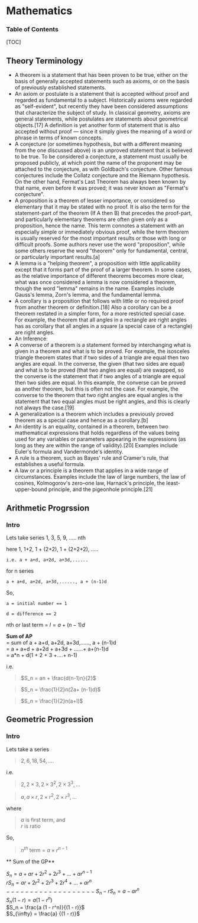 # Mathematics

<h3>Table of Contents</h3>

[TOC]

## Theory Terminology

- A theorem is a statement that has been proven to be true, either on the basis of generally accepted statements such as axioms, or on the basis of previously established statements.
- An axiom or postulate is a statement that is accepted without proof and regarded as fundamental to a subject. Historically axioms were regarded as "self-evident", but recently they have been considered assumptions that characterize the subject of study. In classical geometry, axioms are general statements, while postulates are statements about geometrical objects.[17] A definition is yet another form of statement that is also accepted without proof — since it simply gives the meaning of a word or phrase in terms of known concepts.
- A conjecture (or sometimes hypothesis, but with a different meaning from the one discussed above) is an unproved statement that is believed to be true. To be considered a conjecture, a statement must usually be proposed publicly, at which point the name of the proponent may be attached to the conjecture, as with Goldbach's conjecture. Other famous conjectures include the Collatz conjecture and the Riemann hypothesis. On the other hand, Fermat's Last Theorem has always been known by that name, even before it was proved; it was never known as "Fermat's conjecture".
- A proposition is a theorem of lesser importance, or considered so elementary that it may be stated with no proof. It is also the term for the statement-part of the theorem (If A then B) that precedes the proof-part, and particularly elementary theorems are often given only as a proposition, hence the name. This term connotes a statement with an especially simple or immediately obvious proof, while the term theorem is usually reserved for the most important results or those with long or difficult proofs. Some authors never use the word "proposition", while some others reserve the word "theorem" only for fundamental, central, or particularly important results.[a]
- A lemma is a "helping theorem", a proposition with little applicability except that it forms part of the proof of a larger theorem. In some cases, as the relative importance of different theorems becomes more clear, what was once considered a lemma is now considered a theorem, though the word "lemma" remains in the name. Examples include Gauss's lemma, Zorn's lemma, and the fundamental lemma.
- A corollary is a proposition that follows with little or no required proof from another theorem or definition.[18] Also a corollary can be a theorem restated in a simpler form, for a more restricted special case. For example, the theorem that all angles in a rectangle are right angles has as corollary that all angles in a square (a special case of a rectangle) are right angles.
- An Inference: 
- A converse of a theorem is a statement formed by interchanging what is given in a theorem and what is to be proved. For example, the isosceles triangle theorem states that if two sides of a triangle are equal then two angles are equal. In the converse, the given (that two sides are equal) and what is to be proved (that two angles are equal) are swapped, so the converse is the statement that if two angles of a triangle are equal then two sides are equal. In this example, the converse can be proved as another theorem, but this is often not the case. For example, the converse to the theorem that two right angles are equal angles is the statement that two equal angles must be right angles, and this is clearly not always the case.[19]
- A generalization is a theorem which includes a previously proved theorem as a special case and hence as a corollary.[b]
- An identity is an equality, contained in a theorem, between two mathematical expressions that holds regardless of the values being used for any variables or parameters appearing in the expressions (as long as they are within the range of validity).[20] Examples include Euler's formula and Vandermonde's identity.
- A rule is a theorem, such as Bayes' rule and Cramer's rule, that establishes a useful formula.
- A law or a principle is a theorem that applies in a wide range of circumstances. Examples include the law of large numbers, the law of cosines, Kolmogorov's zero–one law, Harnack's principle, the least-upper-bound principle, and the pigeonhole principle.[21]

## Arithmetic Progrssion

### Intro

Lets take series
1, 3, 5, 9, ..... nth

here 1, 1+2, 1 + (2+2), 1 + (2+2+2), .....  

    i.e. a + a+d, a+2d, a+3d,......
for n series  

    a + a+d, a+2d, a+3d,......, a + (n-1)d  
    

So,  

    a = initial number == 1  
    
    d = difference == 2  
    
nth or last term =  $l = a + (n-1)d$
    
    
**Sum of AP**  
= sum of a + a+d, a+2d, a+3d,......, a + (n-1)d  
= a + a+d + a+2d + a+3d + ......+ a+(n-1)d  
= a*n + d(1 + 2 + 3 +....+ n-1)  

i.e.  
>    $S_n = an + \frac{d(n-1)n}{2}$  

>    $S_n = \frac{1}{2}n(2a+ (n-1)d)$  

>    $S_n = \frac{1}{2}n(a+l)$


## Geometric Progression

### Intro

Lets take a series

> $2, 6, 18, 54, ....$

i.e.  
> $2, 2 \times 3, 2 \times 3^2, 2 \times 3^3, ...$

> $a,  a \times r,  2 \times r^2,  2 \times r^3, ...$

where
> $a$ is first term, and  
> $r$ is ratio  

So,
> $n^{th}$ term = $a \times r^{n-1}$ 

** Sum of the GP**

$S_n = a +  a  r +  2  r^2 +  2  r^3 + ... +  a  r^{n-1}$  
$rS_n = a  r +  2  r^2 +  2  r^3 + 2 r^4 + ... +  a r^{n}$  
$-------------------$
$S_n - rS_n = a - a r^n$  
$S_n (1 - r) = a (1 - r^n)$  
$S_n  = \frac{a (1 - r^n)}{(1 - r)}$  
$S_{\infty}  = \frac{a} {(1 - r)}$  
